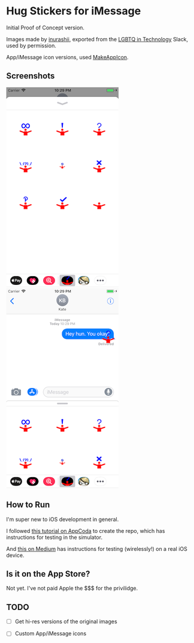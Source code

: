 # Hug Stickers for iMessage

Initial Proof of Concept version.

Images made by [inurashii](https://twitter.com/inurashii), exported from the [LGBTQ in Technology](http://lgbtq.technology/) Slack, used by permission.

App/iMessage icon versions, used [MakeAppIcon](https://makeappicon.com/).

## Screenshots

![Screenshot: All stickers](img/screen-1.png)![Screenshot: Stickers with iMessages](img/screen-2.png)


## How to Run

I'm super new to iOS development in general.

I followed [this tutorial on AppCoda](https://www.appcoda.com/message-sticker-app/) to create the repo, which has instructions for testing in the simulator.

And [this on Medium](https://medium.com/swiftist/wireless-debugging-xcode-b6e98e26e022) has instructions for testing (wirelessly!) on a real iOS device.

## Is it on the App Store?

Not yet. I've not paid Apple the $$$ for the privilidge.

## TODO

- [ ] Get hi-res versions of the original images
- [ ] Custom App/iMessage icons

